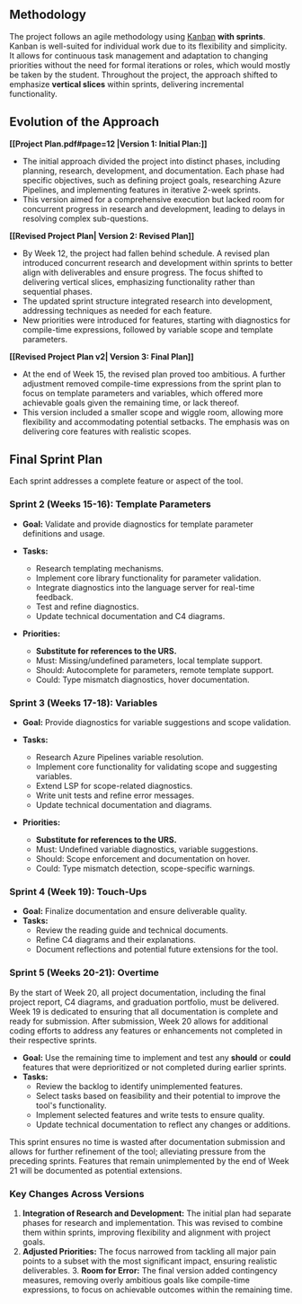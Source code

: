 ## Methodology
The project follows an agile methodology using [Kanban](https://www.atlassian.com/agile/kanban) **with sprints**. Kanban is well-suited for individual work due to its flexibility and simplicity. It allows for continuous task management and adaptation to changing priorities without the need for formal iterations or roles, which would mostly be taken by the student. Throughout the project, the approach shifted to emphasize **vertical slices** within sprints, delivering incremental functionality.

## Evolution of the Approach
**[[Project Plan.pdf#page=12 |Version 1: Initial Plan:]]**
- The initial approach divided the project into distinct phases, including planning, research, development, and documentation. Each phase had specific objectives, such as defining project goals, researching Azure Pipelines, and implementing features in iterative 2-week sprints.
- This version aimed for a comprehensive execution but lacked room for concurrent progress in research and development, leading to delays in resolving complex sub-questions.

**[[Revised Project Plan| Version 2: Revised Plan]]**
- By Week 12, the project had fallen behind schedule. A revised plan introduced concurrent research and development within sprints to better align with deliverables and ensure progress. The focus shifted to delivering vertical slices, emphasizing functionality rather than sequential phases.
- The updated sprint structure integrated research into development, addressing techniques as needed for each feature.
- New priorities were introduced for features, starting with diagnostics for compile-time expressions, followed by variable scope and template parameters.

**[[Revised Project Plan v2| Version 3: Final Plan]]**
- At the end of Week 15, the revised plan proved too ambitious. A further adjustment removed compile-time expressions from the sprint plan to focus on template parameters and variables, which offered more achievable goals given the remaining time, or lack thereof.
- This version included a smaller scope and wiggle room, allowing more flexibility and accommodating potential setbacks. The emphasis was on delivering core features with realistic scopes.

## Final Sprint Plan
Each sprint addresses a complete feature or aspect of the tool.

### Sprint 2 (Weeks 15-16): Template Parameters
- **Goal:** Validate and provide diagnostics for template parameter definitions and usage.
- **Tasks:**
	- Research templating mechanisms.
	- Implement core library functionality for parameter validation.
	- Integrate diagnostics into the language server for real-time feedback.
	- Test and refine diagnostics.
	- Update technical documentation and C4 diagrams.

- **Priorities:**
	- **Substitute for references to the URS.**
	- Must: Missing/undefined parameters, local template support.
	- Should: Autocomplete for parameters, remote template support.
	- Could: Type mismatch diagnostics, hover documentation.

### Sprint 3 (Weeks 17-18): Variables
- **Goal:** Provide diagnostics for variable suggestions and scope validation.
- **Tasks:**
	- Research Azure Pipelines variable resolution.
	- Implement core functionality for validating scope and suggesting variables.
	- Extend LSP for scope-related diagnostics.
	- Write unit tests and refine error messages.
	- Update technical documentation and diagrams.

- **Priorities:**
	- **Substitute for references to the URS.**
	- Must: Undefined variable diagnostics, variable suggestions.
	- Should: Scope enforcement and documentation on hover.
	- Could: Type mismatch detection, scope-specific warnings.

### Sprint 4 (Week 19): Touch-Ups
- **Goal:** Finalize documentation and ensure deliverable quality.
- **Tasks:**
	- Review the reading guide and technical documents.
	- Refine C4 diagrams and their explanations.
	- Document reflections and potential future extensions for the tool.

### Sprint 5 (Weeks 20-21): Overtime
By the start of Week 20, all project documentation, including the final project report, C4 diagrams, and graduation portfolio, must be delivered. Week 19 is dedicated to ensuring that all documentation is complete and ready for submission. After submission, Week 20 allows for additional coding efforts to address any features or enhancements not completed in their respective sprints.

- **Goal:** Use the remaining time to implement and test any **should** or **could** features that were deprioritized or not completed during earlier sprints.
- **Tasks:**
	- Review the backlog to identify unimplemented features.
	- Select tasks based on feasibility and their potential to improve the tool's functionality.
	- Implement selected features and write tests to ensure quality.
	- Update technical documentation to reflect any changes or additions.

This sprint ensures no time is wasted after documentation submission and allows for further refinement of the tool; alleviating pressure from the preceding sprints. Features that remain unimplemented by the end of Week 21 will be documented as potential extensions.

### Key Changes Across Versions

1. **Integration of Research and Development:** The initial plan had separate phases for research and implementation. This was revised to combine them within sprints, improving flexibility and alignment with project goals.
2. **Adjusted Priorities:** The focus narrowed from tackling all major pain points to a subset with the most significant impact, ensuring realistic deliverables.
3. **Room for Error:** The final version added contingency measures, removing overly ambitious goals like compile-time expressions, to focus on achievable outcomes within the remaining time.